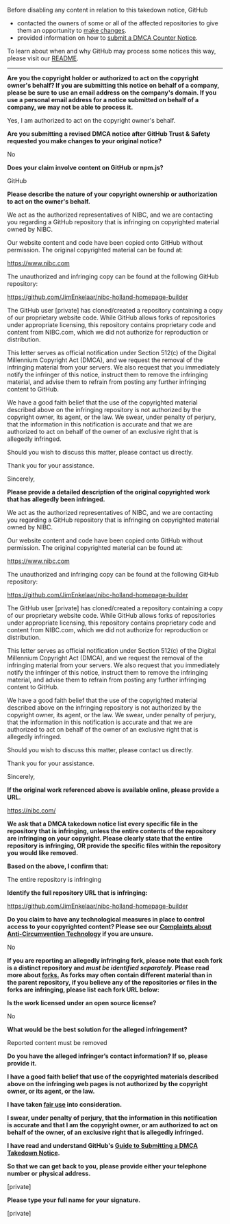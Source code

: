 Before disabling any content in relation to this takedown notice, GitHub
- contacted the owners of some or all of the affected repositories to give them an opportunity to [make changes](https://docs.github.com/en/github/site-policy/dmca-takedown-policy#a-how-does-this-actually-work).
- provided information on how to [submit a DMCA Counter Notice](https://docs.github.com/en/articles/guide-to-submitting-a-dmca-counter-notice).

To learn about when and why GitHub may process some notices this way, please visit our [README](https://github.com/github/dmca/blob/master/README.md#anatomy-of-a-takedown-notice).

---

**Are you the copyright holder or authorized to act on the copyright owner's behalf? If you are submitting this notice on behalf of a company, please be sure to use an email address on the company's domain. If you use a personal email address for a notice submitted on behalf of a company, we may not be able to process it.**

Yes, I am authorized to act on the copyright owner's behalf.

**Are you submitting a revised DMCA notice after GitHub Trust & Safety requested you make changes to your original notice?**

No

**Does your claim involve content on GitHub or npm.js?**

GitHub

**Please describe the nature of your copyright ownership or authorization to act on the owner's behalf.**

We act as the authorized representatives of NIBC, and we are contacting you regarding a GitHub repository that is infringing on copyrighted material owned by NIBC.

Our website content and code have been copied onto GitHub without permission. The original copyrighted material can be found at:

https://www.nibc.com

The unauthorized and infringing copy can be found at the following GitHub repository:

https://github.com/JimEnkelaar/nibc-holland-homepage-builder

The GitHub user [private] has cloned/created a repository containing a copy of our proprietary website code. While GitHub allows forks of repositories under appropriate licensing, this repository contains proprietary code and content from NIBC.com, which we did not authorize for reproduction or distribution.

This letter serves as official notification under Section 512(c) of the Digital Millennium Copyright Act (DMCA), and we request the removal of the infringing material from your servers. We also request that you immediately notify the infringer of this notice, instruct them to remove the infringing material, and advise them to refrain from posting any further infringing content to GitHub.

We have a good faith belief that the use of the copyrighted material described above on the infringing repository is not authorized by the copyright owner, its agent, or the law. We swear, under penalty of perjury, that the information in this notification is accurate and that we are authorized to act on behalf of the owner of an exclusive right that is allegedly infringed.

Should you wish to discuss this matter, please contact us directly.

Thank you for your assistance.

Sincerely,

**Please provide a detailed description of the original copyrighted work that has allegedly been infringed.**

We act as the authorized representatives of NIBC, and we are contacting you regarding a GitHub repository that is infringing on copyrighted material owned by NIBC.

Our website content and code have been copied onto GitHub without permission. The original copyrighted material can be found at:

https://www.nibc.com

The unauthorized and infringing copy can be found at the following GitHub repository:

https://github.com/JimEnkelaar/nibc-holland-homepage-builder

The GitHub user [private] has cloned/created a repository containing a copy of our proprietary website code. While GitHub allows forks of repositories under appropriate licensing, this repository contains proprietary code and content from NIBC.com, which we did not authorize for reproduction or distribution.

This letter serves as official notification under Section 512(c) of the Digital Millennium Copyright Act (DMCA), and we request the removal of the infringing material from your servers. We also request that you immediately notify the infringer of this notice, instruct them to remove the infringing material, and advise them to refrain from posting any further infringing content to GitHub.

We have a good faith belief that the use of the copyrighted material described above on the infringing repository is not authorized by the copyright owner, its agent, or the law. We swear, under penalty of perjury, that the information in this notification is accurate and that we are authorized to act on behalf of the owner of an exclusive right that is allegedly infringed.

Should you wish to discuss this matter, please contact us directly.

Thank you for your assistance.

Sincerely,

**If the original work referenced above is available online, please provide a URL.**

https://nibc.com/

**We ask that a DMCA takedown notice list every specific file in the repository that is infringing, unless the entire contents of the repository are infringing on your copyright. Please clearly state that the entire repository is infringing, OR provide the specific files within the repository you would like removed.**

**Based on the above, I confirm that:**

The entire repository is infringing

**Identify the full repository URL that is infringing:**

https://github.com/JimEnkelaar/nibc-holland-homepage-builder

**Do you claim to have any technological measures in place to control access to your copyrighted content? Please see our <a href="https://docs.github.com/articles/guide-to-submitting-a-dmca-takedown-notice#complaints-about-anti-circumvention-technology">Complaints about Anti-Circumvention Technology</a> if you are unsure.**

No

**If you are reporting an allegedly infringing fork, please note that each fork is a distinct repository and <i>must be identified separately</i>. Please read more about <a href="https://docs.github.com/articles/dmca-takedown-policy#b-what-about-forks-or-whats-a-fork">forks.</a> As forks may often contain different material than in the parent repository, if you believe any of the repositories or files in the forks are infringing, please list each fork URL below:**

**Is the work licensed under an open source license?**

No

**What would be the best solution for the alleged infringement?**

Reported content must be removed

**Do you have the alleged infringer’s contact information? If so, please provide it.**

**I have a good faith belief that use of the copyrighted materials described above on the infringing web pages is not authorized by the copyright owner, or its agent, or the law.**

**I have taken <a href="https://www.lumendatabase.org/topics/22">fair use</a> into consideration.**

**I swear, under penalty of perjury, that the information in this notification is accurate and that I am the copyright owner, or am authorized to act on behalf of the owner, of an exclusive right that is allegedly infringed.**

**I have read and understand GitHub's <a href="https://docs.github.com/articles/guide-to-submitting-a-dmca-takedown-notice/">Guide to Submitting a DMCA Takedown Notice</a>.**

**So that we can get back to you, please provide either your telephone number or physical address.**

[private]

**Please type your full name for your signature.**

[private]
